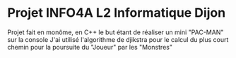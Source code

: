 # Projet INFO4A L2 Informatique Dijon
Projet fait en monôme, en C++ le but étant de réaliser un mini "PAC-MAN" sur la console
J'ai utilisé l'algorithme de djikstra pour le calcul du plus court chemin pour la poursuite du "Joueur" par les "Monstres" 
